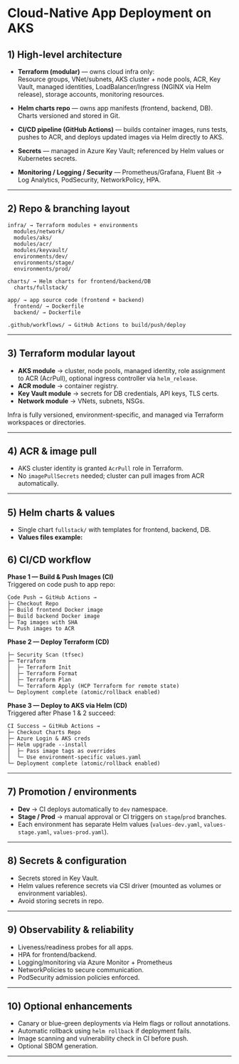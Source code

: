 # Cloud-Native App Deployment on AKS

## 1) High-level architecture

- **Terraform (modular)** — owns cloud infra only:  
  Resource groups, VNet/subnets, AKS cluster + node pools, ACR, Key Vault, managed identities, LoadBalancer/Ingress (NGINX via Helm release), storage accounts, monitoring resources.

- **Helm charts repo** — owns app manifests (frontend, backend, DB). Charts versioned and stored in Git.

- **CI/CD pipeline (GitHub Actions)** — builds container images, runs tests, pushes to ACR, and deploys updated images via Helm directly to AKS.

- **Secrets** — managed in Azure Key Vault; referenced by Helm values or Kubernetes secrets.

- **Monitoring / Logging / Security** — Prometheus/Grafana, Fluent Bit → Log Analytics, PodSecurity, NetworkPolicy, HPA.

---

## 2) Repo & branching layout

```
infra/ → Terraform modules + environments
  modules/network/
  modules/aks/
  modules/acr/
  modules/keyvault/
  environments/dev/
  environments/stage/
  environments/prod/

charts/ → Helm charts for frontend/backend/DB
  charts/fullstack/

app/ → app source code (frontend + backend)
  frontend/ → Dockerfile
  backend/ → Dockerfile

.github/workflows/ → GitHub Actions to build/push/deploy
```

---

## 3) Terraform modular layout

- **AKS module** → cluster, node pools, managed identity, role assignment to ACR (AcrPull), optional ingress controller via `helm_release`.
- **ACR module** → container registry.
- **Key Vault module** → secrets for DB credentials, API keys, TLS certs.
- **Network module** → VNets, subnets, NSGs.

Infra is fully versioned, environment-specific, and managed via Terraform workspaces or directories.

---

## 4) ACR & image pull

- AKS cluster identity is granted `AcrPull` role in Terraform.
- No `imagePullSecrets` needed; cluster can pull images from ACR automatically.

---

## 5) Helm charts & values

- Single chart `fullstack/` with templates for frontend, backend, DB.
- **Values files example:**

## 6) CI/CD workflow

**Phase 1 — Build & Push Images (CI)**  
Triggered on code push to app repo:

```
Code Push → GitHub Actions →
├─ Checkout Repo
├─ Build frontend Docker image
├─ Build backend Docker image
├─ Tag images with SHA
└─ Push images to ACR
```

**Phase 2 — Deploy Terraform (CD)**

```
├─ Security Scan (tfsec)
├─ Terraform
│  ├─ Terraform Init
│  ├─ Terraform Format
│  ├─ Terraform Plan
│  └─ Terraform Apply (HCP Terraform for remote state)
└─ Deployment complete (atomic/rollback enabled)
```

**Phase 3 — Deploy to AKS via Helm (CD)**  
Triggered after Phase 1 & 2 succeed:

```
CI Success → GitHub Actions →
├─ Checkout Charts Repo
├─ Azure Login & AKS creds
├─ Helm upgrade --install
│  ├─ Pass image tags as overrides
│  └─ Use environment-specific values.yaml
└─ Deployment complete (atomic/rollback enabled)
```

---

## 7) Promotion / environments

- **Dev** → CI deploys automatically to `dev` namespace.  
- **Stage / Prod** → manual approval or CI triggers on `stage`/`prod` branches.  
- Each environment has separate Helm values (`values-dev.yaml`, `values-stage.yaml`, `values-prod.yaml`).

---

## 8) Secrets & configuration

- Secrets stored in Key Vault.  
- Helm values reference secrets via CSI driver (mounted as volumes or environment variables).  
- Avoid storing secrets in repo.

---

## 9) Observability & reliability

- Liveness/readiness probes for all apps.  
- HPA for frontend/backend.  
- Logging/monitoring via Azure Monitor + Prometheus
- NetworkPolicies to secure communication.  
- PodSecurity admission policies enforced.

---

## 10) Optional enhancements

- Canary or blue-green deployments via Helm flags or rollout annotations.  
- Automatic rollback using `helm rollback` if deployment fails.  
- Image scanning and vulnerability check in CI before push.  
- Optional SBOM generation.

---
